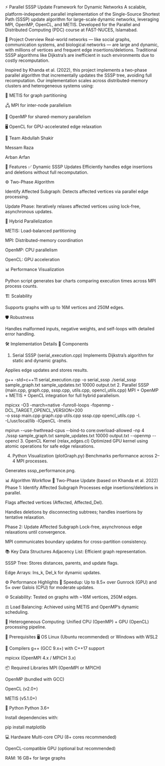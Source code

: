 ⚡ Parallel SSSP Update Framework for Dynamic Networks
A scalable, platform-independent parallel implementation of the Single-Source Shortest Path (SSSP) update algorithm for large-scale dynamic networks, leveraging MPI, OpenMP, OpenCL, and METIS.
Developed for the Parallel and Distributed Computing (PDC) course at FAST-NUCES, Islamabad.

📖 Project Overview
Real-world networks — like social graphs, communication systems, and biological networks — are large and dynamic, with millions of vertices and frequent edge insertions/deletions. Traditional SSSP algorithms like Dijkstra’s are inefficient in such environments due to costly recomputation.

Inspired by Khanda et al. (2022), this project implements a two-phase parallel algorithm that incrementally updates the SSSP tree, avoiding full recomputation. Our implementation scales across distributed-memory clusters and heterogeneous systems using:

🧩 METIS for graph partitioning

🖧 MPI for inter-node parallelism

🧵 OpenMP for shared-memory parallelism

🖥️ OpenCL for GPU-accelerated edge relaxation

👥 Team
Abdullah Shakir

Messam Raza

Arban Arfan

🚀 Features
✅ Dynamic SSSP Updates
Efficiently handles edge insertions and deletions without full recomputation.

⚙️ Two-Phase Algorithm

Identify Affected Subgraph: Detects affected vertices via parallel edge processing.

Update Phase: Iteratively relaxes affected vertices using lock-free, asynchronous updates.

🧵 Hybrid Parallelization

METIS: Load-balanced partitioning

MPI: Distributed-memory coordination

OpenMP: CPU parallelism

OpenCL: GPU acceleration

📊 Performance Visualization

Python script generates bar charts comparing execution times across MPI process counts.

🏗️ Scalability

Supports graphs with up to 16M vertices and 250M edges.

🛡️ Robustness

Handles malformed inputs, negative weights, and self-loops with detailed error handling.

🛠️ Implementation Details
📁 Components
1. Serial SSSP (serial_execution.cpp)
Implements Dijkstra’s algorithm for static and dynamic graphs.

Applies edge updates and stores results.


g++ -std=c++11 serial_execution.cpp -o serial_sssp
./serial_sssp sample_graph.txt sample_updates.txt 10000 output.txt
2. Parallel SSSP (main.cpp, graph.cpp, sssp.cpp, utils.cpp, opencl_utils.cpp)
MPI + OpenMP + METIS + OpenCL integration for full hybrid parallelism.


mpicxx -O3 -march=native -funroll-loops -fopenmp -DCL_TARGET_OPENCL_VERSION=200 \
-o sssp main.cpp graph.cpp utils.cpp sssp.cpp opencl_utils.cpp -I. \
-L/usr/local/lib -lOpenCL -lmetis

mpirun --use-hwthread-cpus --bind-to core:overload-allowed -np 4 \
./sssp sample_graph.txt sample_updates.txt 10000 output.txt --openmp --opencl
3. OpenCL Kernel (relax_edges.cl)
Optimized GPU kernel using atomic operations for safe edge relaxations.

4. Python Visualization (plotGraph.py)
Benchmarks performance across 2–4 MPI processes.

Generates sssp_performance.png.

📊 Algorithm Workflow
🔁 Two-Phase Update (based on Khanda et al. 2022)
Phase 1: Identify Affected Subgraph
Processes edge insertions/deletions in parallel.

Flags affected vertices (Affected, Affected_Del).

Handles deletions by disconnecting subtrees; handles insertions by tentative relaxation.

Phase 2: Update Affected Subgraph
Lock-free, asynchronous edge relaxations until convergence.

MPI communicates boundary updates for cross-partition consistency.

📚 Key Data Structures
Adjacency List: Efficient graph representation.

SSSP Tree: Stores distances, parents, and update flags.

Edge Arrays: Ins_k, Del_k for dynamic updates.

⚙️ Performance Highlights
🚀 Speedup: Up to 8.5× over Gunrock (GPU) and 5× over Galois (CPU) for moderate updates.

🌐 Scalability: Tested on graphs with ~16M vertices, 250M edges.

⚖️ Load Balancing: Achieved using METIS and OpenMP’s dynamic scheduling.

🔀 Heterogeneous Computing: Unified CPU (OpenMP) + GPU (OpenCL) processing pipeline.

🧰 Prerequisites
🖥️ OS
Linux (Ubuntu recommended) or Windows with WSL2

🔧 Compilers
g++ (GCC 9.x+) with C++17 support

mpicxx (OpenMPI 4.x / MPICH 3.x)

📦 Required Libraries
MPI (OpenMPI or MPICH)

OpenMP (bundled with GCC)

OpenCL (v2.0+)

METIS (v5.1.0+)

🐍 Python
Python 3.6+

Install dependencies with:

pip install matplotlib

💻 Hardware
Multi-core CPU (8+ cores recommended)

OpenCL-compatible GPU (optional but recommended)

RAM: 16 GB+ for large graphs
